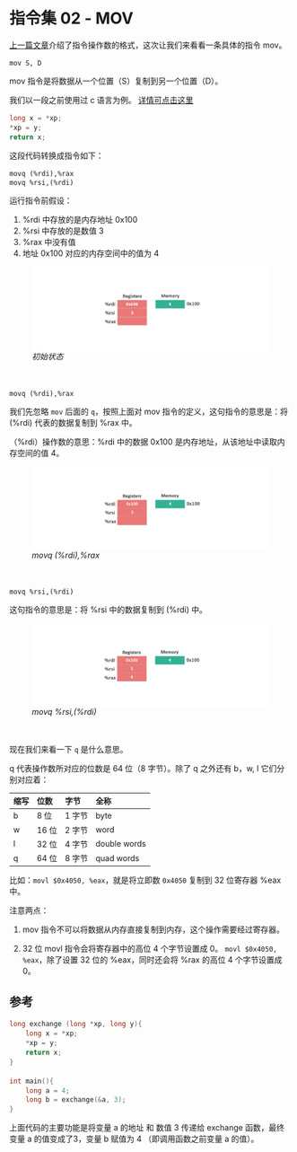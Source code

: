 # 指令集 02 - MOV

[上一篇文章](./指令集1操作数.md)介绍了指令操作数的格式，这次让我们来看看一条具体的指令 mov。

```arm
mov S, D
```

mov 指令是将数据从一个位置（S）复制到另一个位置（D）。

我们以一段之前使用过 c 语言为例。
[详情可点击这里](./寄存器.md)
```c
long x = *xp;
*xp = y;
return x;
```

这段代码转换成指令如下：

```arm
movq (%rdi),%rax
movq %rsi,(%rdi)
```

运行指令前假设：
1. %rdi 中存放的是内存地址 0x100
2. %rsi 中存放的是数值 3
3. %rax 中没有值
4. 地址 0x100 对应的内存空间中的值为 4

<figure>
    <img src="./doc/illustrations/mov/mov01_1.png" width="700" alt="running time" align="center">
    <figcaption><em>初始状态</em></figcaption>
    <br><br>
</figure>

```arm
movq (%rdi),%rax
```

我们先忽略 `mov` 后面的 `q`，按照上面对 mov 指令的定义，这句指令的意思是：将 (%rdi) 代表的数据复制到 %rax 中。

（%rdi）操作数的意思：%rdi 中的数据 0x100 是内存地址，从该地址中读取内存空间的值 4。

<figure>
    <img src="./doc/illustrations/mov/mov02_1.gif" width="700" alt="running time" align="center">
    <figcaption><em>movq (%rdi),%rax</em></figcaption>
    <br><br>
</figure>

```arm
movq %rsi,(%rdi)
```
这句指令的意思是：将 %rsi 中的数据复制到 (%rdi) 中。

<figure>
    <img src="./doc/illustrations/mov/mov03_1.gif" width="700" alt="running time" align="center">
    <figcaption><em>movq %rsi,(%rdi)</em></figcaption>
    <br><br>
</figure>

现在我们来看一下 `q` 是什么意思。

q 代表操作数所对应的位数是 64 位（8 字节）。除了 q 之外还有 b，w, l 它们分别对应着：

|缩写|位数|字节|全称|
|:--|:--|:--|:--|
|b|8 位|1 字节| byte|
|w|16 位|2 字节| word|
|l|32 位|4 字节| double words|
|q|64 位|8 字节| quad words|

比如：`movl $0x4050, %eax`，就是将立即数 `0x4050` 复制到 32 位寄存器 %eax 中。

注意两点：
1. mov 指令不可以将数据从内存直接复制到内存，这个操作需要经过寄存器。

2. 32 位 movl 指令会将寄存器中的高位 4 个字节设置成 0。
`movl $0x4050, %eax`，除了设置 32 位的 %eax，同时还会将 %rax 的高位 4 个字节设置成 0。

## 参考

```c
long exchange (long *xp, long y){
    long x = *xp;
    *xp = y;
    return x;
}

int main(){
    long a = 4;
    long b = exchange(&a, 3);
}
```
上面代码的主要功能是将变量 a 的地址 和 数值 3 传递给 exchange 函数，最终变量 a 的值变成了3，变量 b 赋值为 4 （即调用函数之前变量 a 的值）。

